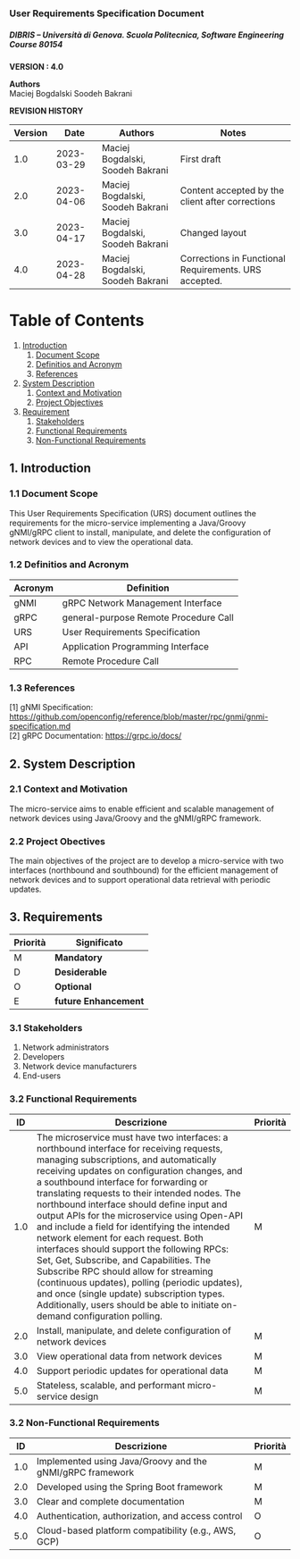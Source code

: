 
### User Requirements Specification Document
##### DIBRIS – Università di Genova. Scuola Politecnica, Software Engineering Course 80154


**VERSION : 4.0**

**Authors**  
Maciej Bogdalski
Soodeh Bakrani

**REVISION HISTORY**

| Version    | Date        | Authors      | Notes        |
| ----------- | ----------- | ----------- | ----------- |
| 1.0 | 2023-03-29 | Maciej Bogdalski, Soodeh Bakrani | First draft |
| 2.0 | 2023-04-06 | Maciej Bogdalski, Soodeh Bakrani | Content accepted by the client after corrections |
| 3.0 | 2023-04-17 | Maciej Bogdalski, Soodeh Bakrani | Changed layout |
| 4.0 | 2023-04-28 | Maciej Bogdalski, Soodeh Bakrani | Corrections in Functional Requirements. URS accepted.  |

# Table of Contents

1. [Introduction](#p1)
	1. [Document Scope](#sp1.1)
	2. [Definitios and Acronym](#sp1.2) 
	3. [References](#sp1.3)
2. [System Description](#p2)
	1. [Context and Motivation](#sp2.1)
	2. [Project Objectives](#sp2.2)
3. [Requirement](#p3)
 	1. [Stakeholders](#sp3.1)
 	2. [Functional Requirements](#sp3.2)
 	3. [Non-Functional Requirements](#sp3.3)
  
  

<a name="p1"></a>

## 1. Introduction

<a name="sp1.1"></a>

### 1.1 Document Scope
This User Requirements Specification (URS) document outlines the requirements for the micro-service implementing a Java/Groovy gNMI/gRPC client to install, manipulate, and delete the configuration of network devices and to view the operational data. 

<a name="sp1.2"></a>

### 1.2 Definitios and Acronym


| Acronym				| Definition | 
| ------------------------------------- | ----------- | 
| gNMI                                  | gRPC Network Management Interface |
| gRPC                                  | general-purpose Remote Procedure Call  |
| URS                                  | User Requirements Specification |
| API                                  | Application Programming Interface |
| RPC                                  | Remote Procedure Call |

<a name="sp1.3"></a>

### 1.3 References 
[1] gNMI Specification: https://github.com/openconfig/reference/blob/master/rpc/gnmi/gnmi-specification.md  
	[2] gRPC Documentation: https://grpc.io/docs/
<a name="p2"></a>

## 2. System Description
<a name="sp2.15"></a>

### 2.1 Context and Motivation
The micro-service aims to enable efficient and scalable management of network devices using Java/Groovy and the gNMI/gRPC framework. 
<a name="sp2.2"></a>

### 2.2 Project Obectives 
The main objectives of the project are to develop a micro-service with two interfaces (northbound and southbound) for the efficient management of network devices and to support operational data retrieval with periodic updates. 
<a name="p3"></a>

## 3. Requirements

| Priorità | Significato | 
| --------------- | ----------- | 
| M | **Mandatory**   |
| D | **Desiderable** |
| O | **Optional**    |
| E | **future Enhancement** |

<a name="sp3.1"></a>
### 3.1 Stakeholders
1. Network administrators
2. Developers
3. Network device manufacturers
4. End-users 

<a name="sp3.2"></a>
### 3.2 Functional Requirements 

| ID | Descrizione | Priorità |
| --------------- | ----------- | ---------- | 
| 1.0 |  The microservice must have two interfaces: a northbound interface for receiving requests, managing subscriptions, and automatically receiving updates on configuration changes, and a southbound interface for forwarding or translating requests to their intended nodes. The northbound interface should define input and output APIs for the microservice using Open-API and include a field for identifying the intended network element for each request. Both interfaces should support the following RPCs: Set, Get, Subscribe, and Capabilities. The Subscribe RPC should allow for streaming (continuous updates), polling (periodic updates), and once (single update) subscription types. Additionally, users should be able to initiate on-demand configuration polling. |M|
| 2.0 |  Install, manipulate, and delete configuration of network devices |M|
| 3.0 |  View operational data from network devices |M|
| 4.0 |  Support periodic updates for operational data |M|
| 5.0 |  Stateless, scalable, and performant micro-service design |M|

<a name="sp3.3"></a>
### 3.2 Non-Functional Requirements 
 
| ID | Descrizione | Priorità |
| --------------- | ----------- | ---------- | 
| 1.0 | Implemented using Java/Groovy and the gNMI/gRPC framework |M|
| 2.0 | Developed using the Spring Boot framework  |M|
| 3.0 | Clear and complete documentation  |M|
| 4.0 | Authentication, authorization, and access control  |O|
| 5.0 | Cloud-based platform compatibility (e.g., AWS, GCP) |O|
